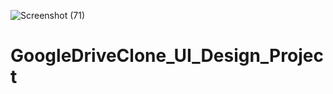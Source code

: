 ![Screenshot (71)](https://user-images.githubusercontent.com/69872224/235283247-f373ba87-b4f1-42ab-9db7-15671c02d322.png)
# GoogleDriveClone_UI_Design_Project
